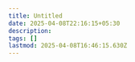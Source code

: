 ```yaml
---
title: Untitled
date: 2025-04-08T22:16:15+05:30
description: 
tags: []
lastmod: 2025-04-08T16:46:15.630Z
---
```

